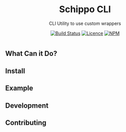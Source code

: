 <div align="center">

# Schippo CLI

CLI Utility to use custom wrappers

[![Build Status](https://travis-ci.org/<USERNAME>/<REPO>.svg?branch=master)](https://travis-ci.org/<USERNAME>/<REPO>)
[![Licence](https://img.shields.io/github/license/<USERNAME>/<PROJECT_NAME>)](LICENSE)
[![NPM](https://img.shields.io/npm/v/<PROJECT_NAME>)](https://www.npmjs.com/package/<PROJECT_NAME>)

<img src="" alt="">

</div>

## What Can it Do?

## Install

## Example

## Development

## Contributing

